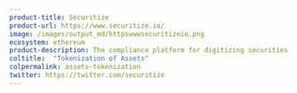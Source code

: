 ```yaml
---
product-title: Securitize
product-url: https://www.securitize.io/
image: /images/output_md/httpswwwsecuritizeio.png
ecosystem: ethereum
product-description: The compliance platform for digitizing securities on the blockchain.
coltitle:  "Tokenization of Assets"
colpermalink: assets-tokenization
twitter: https://twitter.com/securitize
---
```

